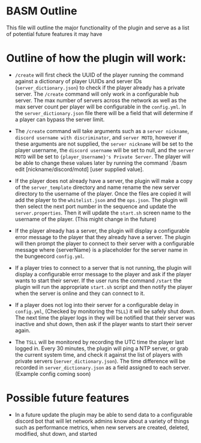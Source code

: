 # BASM Outline

This file will outline the major functionality of the plugin and serve as a list of potential future features it may have

# Outline of how the plugin will work:
- `/create` will first check the UUID of the player running the command against a dictionary of player UUIDs and server IDs (`server_dictionary.json`) to check if the player already has a private server. The `/create` command will only work in a configurable hub server. The max number of servers across the network as well as the max server count per player will be configurable in the `config.yml`. In the `server_dictionary.json` file there will be a field that will determine if a player can bypass the server limit.

- The `/create` command will take arguments such as a `server nickname`, `discord username with discriminator`, and `server MOTD`, however if these arguments are not supplied, the `server nickname` will be set to the player username, the `discord username` will be set to null, and the `server MOTD` will be set to `{player_Username}'s Private Server`. The player will be able to change these values later by running the command `/basm edit [nickname/discord/motd] [user supplied value].

- If the player does not already have a server, the plugin will make a copy of the `server_template` directory and name rename the new server directory to the username of the player. Once the files are copied it will add the player to the `whitelist.json` and the `ops.json`. The plugin will then select the next port number in the sequence and update the `server.properties`. Then it will update the `start.sh` screen name to the username of the player. (This might change in the future)

- If the player already has a server, the plugin will display a configurable error message to the player that they already have a server. The plugin will then prompt the player to connect to their server with a configurable message where {serverName} is a placeholder for the server name in the bungeecord `config.yml`. 

- If a player tries to connect to a server that is not running, the plugin will display a configurable error message to the player and ask if the player wants to start their server. If the user runs the command `/start` the plugin will run the appropriate `start.sh` script and then notify the player when the server is online and they can connect to it. 

- If a player does not log into their server for a configurable delay in `config.yml`, (Checked by monitoring the `TSLL`) it will be safely shut down. The next time the player logs in they will be notified that their server was inactive and shut down, then ask if the player wants to start their server again.

- The `TSLL` will be monitored by recording the UTC time the player last logged in. Every 30 minutes, the plugin will ping a NTP server, or grab the current system time, and check it against the list of players with private servers (`server_dictionary.json`). The time difference will be recorded in `server_dictionary.json` as a field assigned to each server. (Example config coming soon)

# Possible future features
- In a future update the plugin may be able to send data to a configurable discord bot that will let network admins know about a variety of things such as performance metrics, when new servers are created, deleted, modified, shut down, and started